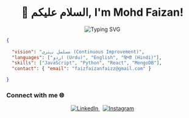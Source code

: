 <h1 align="center">👋 السلام علیکم, I'm Mohd Faizan!</h1>

<p align="center">
  <img src="https://readme-typing-svg.herokuapp.com?font=Poppins&size=28&pause=1000&color=0077B5&center=true&vCenter=true&width=600&lines=🔥+MERN+Stack+Developer;🚀+Full+Stack+Developer;⚛️+React.js+Developer;💻+Software+Engineer" alt="Typing SVG" />
</p>



```json
{
                                                                          
  "vision": "مسلسل بہتری (Continuous Improvement)",
  "languages": ["اردو (Urdu)", "English", "हिन्दी (Hindi)"],
  "skills": ["JavaScript", "Python", "React", "MongoDB"],
  "contact": { "email": "faizfaizanfaizz@gmail.com" }

}
```




### **Connect with me** 🌐

<p align="center">
  <a href="https://www.linkedin.com/in/mohd-faizan-a806a828a/" target="_blank">
    <img src="https://img.shields.io/badge/LinkedIn-0077B5?style=for-the-badge&logo=linkedin&logoColor=white" alt="LinkedIn"/>
  </a>
  &nbsp;
  <a href="https://www.instagram.com/faixn.1/" target="_blank">
    <img src="https://img.shields.io/badge/Instagram-E4405F?style=for-the-badge&logo=instagram&logoColor=white" alt="Instagram"/>
  </a>
</p>






